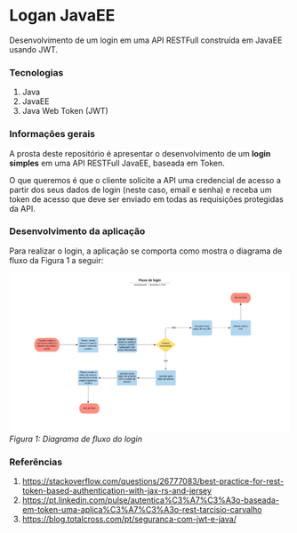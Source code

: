 # Logan JavaEE
Desenvolvimento de um login em uma API RESTFull construída em JavaEE usando JWT.

### Tecnologias
1. Java
2. JavaEE
3. Java Web Token (JWT)

### Informações gerais
A prosta deste repositório é apresentar o desenvolvimento de um **login simples** em uma API RESTFull JavaEE, baseada em Token.

O que queremos é que o cliente solicite a API uma credencial de acesso a partir dos seus dados de login (neste caso, email e senha) e receba um token de acesso que deve ser enviado em todas as requisições protegidas da API.

### Desenvolvimento da aplicação
Para realizar o login, a aplicação se comporta como mostra o diagrama de fluxo da Figura 1 a seguir:

![Fluxo de login](images/fluxo_login.jpg)
*Figura 1: Diagrama de fluxo do login*


### Referências
1. https://stackoverflow.com/questions/26777083/best-practice-for-rest-token-based-authentication-with-jax-rs-and-jersey
2. https://pt.linkedin.com/pulse/autentica%C3%A7%C3%A3o-baseada-em-token-uma-aplica%C3%A7%C3%A3o-rest-tarcisio-carvalho
3. https://blog.totalcross.com/pt/seguranca-com-jwt-e-java/

